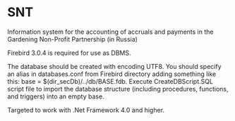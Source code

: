 # SNT
Information system for the accounting of accruals and payments in the Gardening Non-Profit Partnership (in Russia)

Firebird 3.0.4 is required for use as DBMS.

The database should be created with encoding UTF8. You should specify an alias in databases.conf from Firebird directory adding something like this: base = $(dir_secDb)/../db/BASE.fdb. Execute CreateDBScript.SQL script file to import the database structure (including procedures, functions, and triggers) into an empty base.

Targeted to work with .Net Framework 4.0 and higher.
